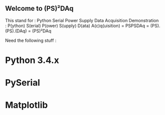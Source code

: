 ## Welcome to (PS)²DAq

This stand for : Python Serial Power Supply Data Acquisition
Demonstration : 
P(ython) S(erial) P(ower) S(upply) D(ata) A(c)q(uisition) = PSPSDAq
= (PS).(PS).(DAq) = (PS)²DAq


Need the following stuff : 
# Python 3.4.x
# PySerial
# Matplotlib
